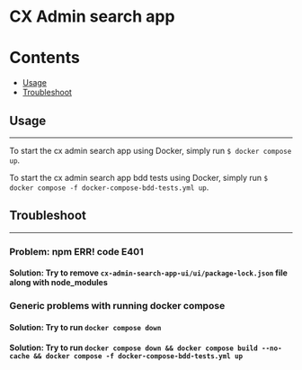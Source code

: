 # CX Admin search app

Contents
========

* [Usage](#usage)
* [Troubleshoot](#troubleshoot)


## Usage
---

To start the cx admin search app using Docker, simply run `$ docker compose up`.

To start the cx admin search app bdd tests using Docker, simply run `$ docker compose -f docker-compose-bdd-tests.yml up`.

## Troubleshoot
---

### Problem: npm ERR! code E401
#### Solution: Try to remove `cx-admin-search-app-ui/ui/package-lock.json` file along with node_modules
### Generic problems with running docker compose
#### Solution: Try to run `docker compose down`
#### Solution: Try to run `docker compose down && docker compose build --no-cache && docker compose -f docker-compose-bdd-tests.yml up`